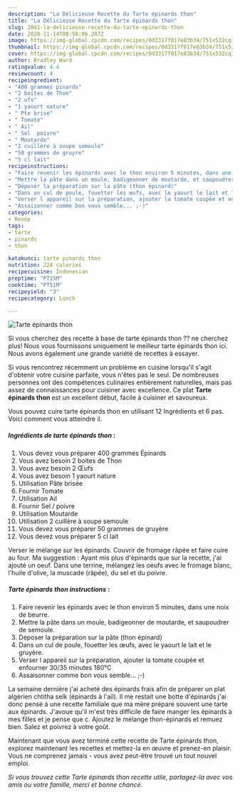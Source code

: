 ```yaml
---
description: "La Délicieuse Recette du Tarte épinards thon"
title: "La Délicieuse Recette du Tarte épinards thon"
slug: 2841-la-delicieuse-recette-du-tarte-epinards-thon
date: 2020-11-14T08:58:06.287Z
image: https://img-global.cpcdn.com/recipes/0d3317f017e83b34/751x532cq70/tarte-epinards-thon-photo-principale-de-la-recette.jpg
thumbnail: https://img-global.cpcdn.com/recipes/0d3317f017e83b34/751x532cq70/tarte-epinards-thon-photo-principale-de-la-recette.jpg
cover: https://img-global.cpcdn.com/recipes/0d3317f017e83b34/751x532cq70/tarte-epinards-thon-photo-principale-de-la-recette.jpg
author: Bradley Ward
ratingvalue: 4.4
reviewcount: 4
recipeingredient:
- "400 grammes pinards"
- "2 boites de Thon"
- "2 ufs"
- "1 yaourt nature"
- " Pte brise"
- " Tomate"
- " Ail"
- " Sel  poivre"
- " Moutarde"
- "2 cuillère à soupe semoule"
- "50 grammes de gruyre"
- "5 cl lait"
recipeinstructions:
- "Faire revenir les épinards avec le thon environ 5 minutes, dans une noix de beurre."
- "Mettre la pâte dans un moule, badigeonner de moutarde, et saupoudrer de semoule."
- "Déposer la préparation sur la pâte (thon épinard)"
- "Dans un cul de poule, fouetter les œufs, avec le yaourt le lait et le gruyère."
- "Verser l appareil sur la préparation, ajouter la tomate coupée et enfourner 30/35 minutes 180°C"
- "Assaisonner comme bon vous semble... ;-)"
categories:
- Resep
tags:
- tarte
- pinards
- thon

katakunci: tarte pinards thon 
nutrition: 224 calories
recipecuisine: Indonesian
preptime: "PT15M"
cooktime: "PT51M"
recipeyield: "3"
recipecategory: Lunch

---
```



![Tarte épinards thon](https://img-global.cpcdn.com/recipes/0d3317f017e83b34/751x532cq70/tarte-epinards-thon-photo-principale-de-la-recette.jpg)

Si vous cherchez des recette à base de tarte épinards thon ?? ne cherchez plus! Nous vous fournissons uniquement le meilleur tarte épinards thon ici. Nous avons également une grande variété de recettes à essayer.

Si vous rencontrez récemment un problème en cuisine lorsqu'il s'agit d'obtenir votre cuisine parfaite, vous n'êtes pas le seul. De nombreuses personnes ont des compétences culinaires entièrement naturelles, mais pas assez de connaissances pour cuisiner avec excellence. Ce plat <strong> Tarte épinards thon </strong> est un excellent début, facile à cuisiner et savoureux.

<!--inarticleads1-->

Vous pouvez cuire tarte épinards thon en utilisant 12 Ingrédients et 6 pas. Voici comment vous atteindre il.

##### Ingrédients de tarte épinards thon :

1. Vous devez vous préparer 400 grammes Épinards
1. Vous avez besoin 2 boites de Thon
1. Vous avez besoin 2 Œufs
1. Vous avez besoin 1 yaourt nature
1. Utilisation  Pâte brisée
1. Fournir  Tomate
1. Utilisation  Ail
1. Fournir  Sel / poivre
1. Utilisation  Moutarde
1. Utilisation 2 cuillère à soupe semoule
1. Vous devez vous préparer 50 grammes de gruyère
1. Vous devez vous préparer 5 cl lait


Verser le mélange sur les épinards. Couvrir de fromage râpée et faire cuire au four. Ma suggestion : Ayant mis plus d&#39;épinards que sur la recette, j&#39;ai ajouté un oeuf. Dans une terrine, mélangez les oeufs avec le fromage blanc, l&#39;huile d&#39;olive, la muscade (râpée), du sel et du poivre. 

<!--inarticleads2-->

##### Tarte épinards thon instructions :

1. Faire revenir les épinards avec le thon environ 5 minutes, dans une noix de beurre.
1. Mettre la pâte dans un moule, badigeonner de moutarde, et saupoudrer de semoule.
1. Déposer la préparation sur la pâte (thon épinard)
1. Dans un cul de poule, fouetter les œufs, avec le yaourt le lait et le gruyère.
1. Verser l appareil sur la préparation, ajouter la tomate coupée et enfourner 30/35 minutes 180°C
1. Assaisonner comme bon vous semble... ;-)


La semaine dernière j&#39;ai acheté des épinards frais afin de préparer un plat algérien chtitha selk (épinards à l&#39;ail). Il me restait une botte d&#39;épinards j&#39;ai donc pensé à une recette familiale que ma mère prépare souvent une tarte aux épinards. J&#39;avoue qu&#39;il m&#39;est très difficile de faire manger les épinards à mes filles et je pense que c. Ajoutez le mélange thon-épinards et remuez bien. Salez et poivrez à votre goût. 

<!--inarticleads1-->

<p>
Maintenant que vous avez terminé cette recette de Tarte épinards thon, explorez maintenant les recettes et mettez-la en œuvre et prenez-en plaisir. Vous ne comprenez jamais - vous avez peut-être trouvé un tout nouvel emploi.
</p>

<p>
<i>Si vous trouvez cette Tarte épinards thon recette utile, partagez-la avec vos amis ou votre famille, merci et bonne chance.</i>
</p>
